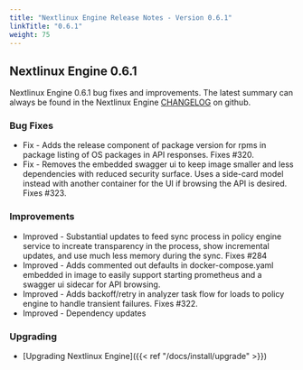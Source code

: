 ```yaml
---
title: "Nextlinux Engine Release Notes - Version 0.6.1"
linkTitle: "0.6.1"
weight: 75
---
```


## Nextlinux Engine 0.6.1

Nextlinux Engine 0.6.1 bug fixes and improvements.  The latest summary can always be found in the Nextlinux Engine [CHANGELOG](https://github.com/nextlinux/nextlinux-engine/blob/master/CHANGELOG.md) on github.

### Bug Fixes

+ Fix - Adds the release component of package version for rpms in package listing of OS packages in API responses. Fixes #320.
+ Fix - Removes the embedded swagger ui to keep image smaller and less dependencies with reduced security surface. Uses a side-card model instead with another container for the UI if browsing the API is desired. Fixes #323.

### Improvements

+ Improved - Substantial updates to feed sync process in policy engine service to increate transparency in the process, show incremental updates, and use much less memory during the sync. Fixes #284
+ Improved - Adds commented out defaults in docker-compose.yaml embedded in image to easily support starting prometheus and a swagger ui sidecar for API browsing.
+ Improved - Adds backoff/retry in analyzer task flow for loads to policy engine to handle transient failures. Fixes #322.
+ Improved - Dependency updates

### Upgrading

* [Upgrading Nextlinux Engine]({{< ref "/docs/install/upgrade" >}})
